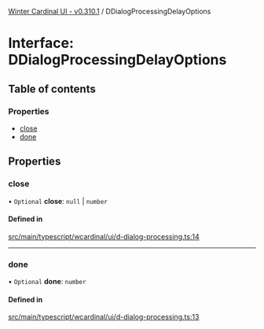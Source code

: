 [Winter Cardinal UI - v0.310.1](../index.md) / DDialogProcessingDelayOptions

# Interface: DDialogProcessingDelayOptions

## Table of contents

### Properties

- [close](DDialogProcessingDelayOptions.md#close)
- [done](DDialogProcessingDelayOptions.md#done)

## Properties

### close

• `Optional` **close**: ``null`` \| `number`

#### Defined in

[src/main/typescript/wcardinal/ui/d-dialog-processing.ts:14](https://github.com/winter-cardinal/winter-cardinal-ui/blob/v0.310.1/src/main/typescript/wcardinal/ui/d-dialog-processing.ts#L14)

___

### done

• `Optional` **done**: `number`

#### Defined in

[src/main/typescript/wcardinal/ui/d-dialog-processing.ts:13](https://github.com/winter-cardinal/winter-cardinal-ui/blob/v0.310.1/src/main/typescript/wcardinal/ui/d-dialog-processing.ts#L13)
